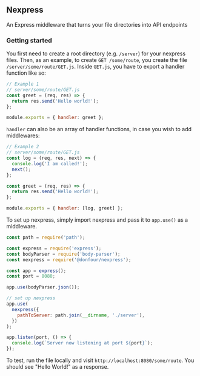 ## Nexpress

An Express middleware that turns your file directories into API endpoints

### Getting started

You first need to create a root directory (e.g. `/server`) for your nexpress files. Then, as an example, to create `GET /some/route`, you create the file `/server/some/route/GET.js`. Inside `GET.js`, you have to export a handler function like so:

```js
// Example 1
// server/some/route/GET.js
const greet = (req, res) => {
  return res.send('Hello world!');
};

module.exports = { handler: greet };
```

`handler` can also be an array of handler functions, in case you wish to add middlewares:

```js
// Example 2
// server/some/route/GET.js
const log = (req, res, next) => {
  console.log('I am called!');
  next();
};

const greet = (req, res) => {
  return res.send('Hello world!');
};

module.exports = { handler: [log, greet] };
```

To set up nexpress, simply import nexpress and pass it to `app.use()` as a middleware.

```js
const path = require('path');

const express = require('express');
const bodyParser = require('body-parser');
const nexpress = require('@donfour/nexpress');

const app = express();
const port = 8080;

app.use(bodyParser.json());

// set up nexpress
app.use(
  nexpress({
    pathToServer: path.join(__dirname, './server'),
  })
);

app.listen(port, () => {
  console.log(`Server now listening at port ${port}`);
});
```

To test, run the file locally and visit `http://localhost:8080/some/route`. You should see "Hello World!" as a response.
